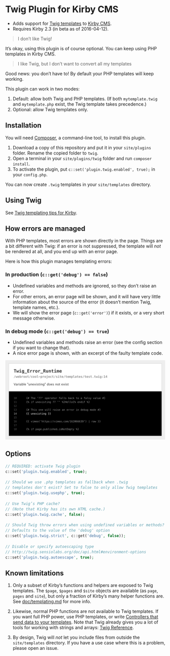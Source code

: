 # Twig Plugin for Kirby CMS

-   Adds support for [Twig templates](http://twig.sensiolabs.org/) to [Kirby CMS](https://getkirby.com/).
-   Requires Kirby 2.3 (in beta as of 2016-04-12).

> I don’t like Twig!

It’s okay, using this plugin is of course optional. You can keep using PHP templates in Kirby CMS.

> I like Twig, but I don’t want to convert all my templates

Good news: you don’t have to! By default your PHP templates will keep working.

This plugin can work in two modes:

1. Default: allow both Twig and PHP templates. (If both `mytemplate.twig` and `mytemplate.php` exist, the Twig template takes precedence.)
2. Optional: allow Twig templates only.


## Installation

You will need [Composer](https://getcomposer.org/), a command-line tool, to install this plugin.

1. Download a copy of this repository and put it in your `site/plugins` folder. Rename the copied folder to `twig`.
2. Open a terminal in your `site/plugins/twig` folder and run `composer install`.
3. To activate the plugin, put `c::set('plugin.twig.enabled', true);` in your `config.php`.

You can now create `.twig` templates in your `site/templates` directory.


## Using Twig

See [Twig templating tips for Kirby](doc/templating.md).


## How errors are managed

With PHP templates, most errors are shown directly in the page. Things are a bit different with Twig: if an error is not suppressed, the template will *not* be rendered at all, and you end up with an error page.

Here is how this plugin manages templating errors:

### In production (`c::get('debug') == false`)

-   Undefined variables and methods are ignored, so they don’t raise an error.
-   For other errors, an error page will be shown, and it will have very little information about the source of the error (it doesn’t mention Twig, template names, etc.).
-   We will show the error page (`c::get('error')`) if it exists, or a very short message otherwise.

### In debug mode (`c::get('debug') == true`)

-   Undefined variables and methods raise an error (see the config section if you want to change that).
-   A nice error page is shown, with an excerpt of the faulty template code.

![](doc/errorpage.png)


## Options

```php
// REQUIRED: activate Twig plugin
c::set('plugin.twig.enabled', true);

// Should we use .php templates as fallback when .twig
// templates don't exist? Set to false to only allow Twig templates
c::set('plugin.twig.usephp', true);

// Use Twig’s PHP cache?
// (Note that Kirby has its own HTML cache.)
c::set('plugin.twig.cache', false);

// Should Twig throw errors when using undefined variables or methods?
// Defaults to the value of the 'debug' option
c::set('plugin.twig.strict', c::get('debug', false));

// Disable or specify autoescaping type
// http://twig.sensiolabs.org/doc/api.html#environment-options
c::set('plugin.twig.autoescape', true);
```


## Known limitations

1.  Only a subset of Kirby’s functions and helpers are exposed to Twig templates. The `$page`, `$pages` and `$site` objects are available (as `page`, `pages` and `site`), but only a fraction of Kirby’s many helper functions are. See [doc/templating.md](doc/templating.md) for more info.

2.  Likewise, normal PHP functions are not available to Twig templates. If you want full PHP power, use PHP templates, or write [Controllers that send data to your templates](https://getkirby.com/docs/templates/controllers). Note that Twig already gives you a lot of tools for working with strings and arrays: [Twig Reference](http://twig.sensiolabs.org/documentation#reference).

3.  By design, Twig will *not* let you include files from outside the `site/templates` directory. If you have a use case where this is a problem, please open an issue.
